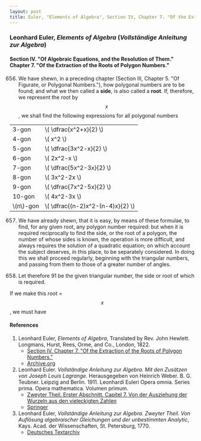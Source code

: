 ```yaml
---
layout: post
title: Euler, "Elements of Algebra", Section IV, Chapter 7. "Of the Extraction of the Roots of Polygon Numbers."
---
```


### Leonhard Euler, *Elements of Algebra* (*Vollständige Anleitung zur Algebra*)

#### Section IV. "Of Algebraic Equations, and the Resolution of Them." Chapter 7. "Of the Extraction of the Roots of Polygon Numbers."

656. We have shewn, in a preceding chapter (Section III, Chapter 5. "Of Figurate, or Polygonal Numbers."), how
polygonal numbers are to be found; and what we then called
a **side**, is also called a **root**. If, therefore, we represent the
root by $$x$$, we shall find the following expressions for all
polygonal numbers

<table>
<tbody>
  <tr>
    <td>3-gon</td>
    <td>\( \dfrac{x^2+x}{2} \)</td>
  </tr>
  <tr>
    <td>4-gon</td>
    <td>\( x^2 \)</td>
  </tr>
  <tr>
    <td>5-gon</td>
    <td>\( \dfrac{3x^2-x}{2} \)</td>
  </tr>
  <tr>
    <td>6-gon</td>
    <td>\( 2x^2-x \)</td>
  </tr>
  <tr>
    <td>7-gon</td>
    <td>\( \dfrac{5x^2-3x}{2} \)</td>
  </tr>
  <tr>
    <td>8-gon</td>
    <td>\( 3x^2-2x \)</td>
  </tr>
  <tr>
    <td>9-gon</td>
    <td>\( \dfrac{7x^2-5x}{2} \)</td>
  </tr>
  <tr>
    <td>10-gon</td>
    <td>\( 4x^2-3x \)</td>
  </tr>
  <tr>
    <td>\(n\)-gon</td>
    <td>\( \dfrac{(n-2)x^2-(n-4)x}{2} \)</td>
  </tr>
</tbody>
</table>

657. We have already shewn, that it is easy, by means of
these formulae, to find, for any given root, any polygon
number required: but when it is required reciprocally to
find the side, or the root of a polygon, the number of whose
sides is known, the operation is more difficult, and always
requires the solution of a quadratic equation; on which account the subject deserves, in this place, to be separately
considered. In doing this we shall proceed regularly, beginning with the triangular numbers, and passing from them
to those of a greater number of angles.

658. Let therefore 91 be the given triangular number,
the side or root of which is required.

If we make this root =$$x$$, we must have


#### References

1. Leonhard Euler, *Elements of Algebra*, Translated by Rev. John Hewlett. Longmans, Hurst, Rees, Orme, and Co., London, 1822.
    - [Section IV. Chapter 7. "Of the Extraction of the Roots of Polygon Numbers."](/assets/euler/en/IV-7.pdf)
    - [Archive.org](https://archive.org/details/elementsofalgebr00euleuoft/)
3. Leonhard Euler. *Vollständige Anleitung zur Algebra. Mit den Zusätzen von Joseph Louis Lagrange.* Herausgegeben von Heinrich Weber. B. G. Teubner. Leipzig and Berlin. 1911. Leonhardi Euleri Opera omnia. Series prima. Opera mathematica. Volumen primum.
    - [Zweyter Theil. Erster Abschnitt. Capitel 7. Von der Ausziehung der Wurzeln aus den vieleckigten Zahlen](/assets/euler/de/II-I-7.pdf)
    - [Springer](https://link.springer.com/book/9783764314002)
2. Leonhard Euler, *Vollständige Anleitung zur Algebra. Zweyter Theil. Von Auflösung algebraischer Gleichungen und der unbestimmten Analytic*, Kays. Acad. der Wissenschaften, St. Petersburg, 1770.
    - [Deutsches Textarchiv](https://www.deutschestextarchiv.de/euler_algebra02_1770)
